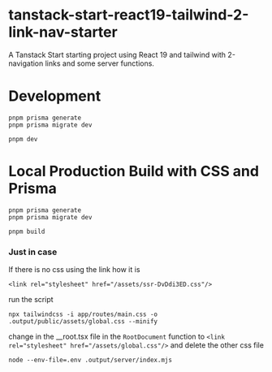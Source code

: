 # tanstack-start-react19-tailwind-2-link-nav-starter
A Tanstack Start starting project using React 19 and tailwind with 2-navigation links and some server functions.

# Development

```
pnpm prisma generate 
pnpm prisma migrate dev

pnpm dev
```

# Local Production Build with CSS and Prisma

```
pnpm prisma generate 
pnpm prisma migrate dev

pnpm build
```
### Just in case

If there is no css using the link how it is 
```
<link rel="stylesheet" href="/assets/ssr-DvDdi3ED.css"/>
``` 
run the script 
```
npx tailwindcss -i app/routes/main.css -o .output/public/assets/global.css --minify
```
change in the __root.tsx file in the `RootDocument` function to `<link rel="stylesheet" href="/assets/global.css"/>` 
and delete the other css file
```
node --env-file=.env .output/server/index.mjs
```


